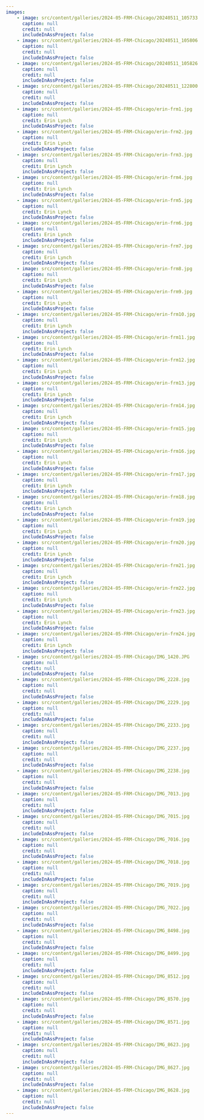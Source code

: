 ```yaml
---
images:
    - image: src/content/galleries/2024-05-FRM-Chicago/20240511_105733.jpg
      caption: null
      credit: null
      includeInAssProject: false
    - image: src/content/galleries/2024-05-FRM-Chicago/20240511_105806.jpg
      caption: null
      credit: null
      includeInAssProject: false
    - image: src/content/galleries/2024-05-FRM-Chicago/20240511_105826.jpg
      caption: null
      credit: null
      includeInAssProject: false
    - image: src/content/galleries/2024-05-FRM-Chicago/20240511_122800.jpg
      caption: null
      credit: null
      includeInAssProject: false
    - image: src/content/galleries/2024-05-FRM-Chicago/erin-frm1.jpg
      caption: null
      credit: Erin Lynch
      includeInAssProject: false
    - image: src/content/galleries/2024-05-FRM-Chicago/erin-frm2.jpg
      caption: null
      credit: Erin Lynch
      includeInAssProject: false
    - image: src/content/galleries/2024-05-FRM-Chicago/erin-frm3.jpg
      caption: null
      credit: Erin Lynch
      includeInAssProject: false
    - image: src/content/galleries/2024-05-FRM-Chicago/erin-frm4.jpg
      caption: null
      credit: Erin Lynch
      includeInAssProject: false
    - image: src/content/galleries/2024-05-FRM-Chicago/erin-frm5.jpg
      caption: null
      credit: Erin Lynch
      includeInAssProject: false
    - image: src/content/galleries/2024-05-FRM-Chicago/erin-frm6.jpg
      caption: null
      credit: Erin Lynch
      includeInAssProject: false
    - image: src/content/galleries/2024-05-FRM-Chicago/erin-frm7.jpg
      caption: null
      credit: Erin Lynch
      includeInAssProject: false
    - image: src/content/galleries/2024-05-FRM-Chicago/erin-frm8.jpg
      caption: null
      credit: Erin Lynch
      includeInAssProject: false
    - image: src/content/galleries/2024-05-FRM-Chicago/erin-frm9.jpg
      caption: null
      credit: Erin Lynch
      includeInAssProject: false
    - image: src/content/galleries/2024-05-FRM-Chicago/erin-frm10.jpg
      caption: null
      credit: Erin Lynch
      includeInAssProject: false
    - image: src/content/galleries/2024-05-FRM-Chicago/erin-frm11.jpg
      caption: null
      credit: Erin Lynch
      includeInAssProject: false
    - image: src/content/galleries/2024-05-FRM-Chicago/erin-frm12.jpg
      caption: null
      credit: Erin Lynch
      includeInAssProject: false
    - image: src/content/galleries/2024-05-FRM-Chicago/erin-frm13.jpg
      caption: null
      credit: Erin Lynch
      includeInAssProject: false
    - image: src/content/galleries/2024-05-FRM-Chicago/erin-frm14.jpg
      caption: null
      credit: Erin Lynch
      includeInAssProject: false
    - image: src/content/galleries/2024-05-FRM-Chicago/erin-frm15.jpg
      caption: null
      credit: Erin Lynch
      includeInAssProject: false
    - image: src/content/galleries/2024-05-FRM-Chicago/erin-frm16.jpg
      caption: null
      credit: Erin Lynch
      includeInAssProject: false
    - image: src/content/galleries/2024-05-FRM-Chicago/erin-frm17.jpg
      caption: null
      credit: Erin Lynch
      includeInAssProject: false
    - image: src/content/galleries/2024-05-FRM-Chicago/erin-frm18.jpg
      caption: null
      credit: Erin Lynch
      includeInAssProject: false
    - image: src/content/galleries/2024-05-FRM-Chicago/erin-frm19.jpg
      caption: null
      credit: Erin Lynch
      includeInAssProject: false
    - image: src/content/galleries/2024-05-FRM-Chicago/erin-frm20.jpg
      caption: null
      credit: Erin Lynch
      includeInAssProject: false
    - image: src/content/galleries/2024-05-FRM-Chicago/erin-frm21.jpg
      caption: null
      credit: Erin Lynch
      includeInAssProject: false
    - image: src/content/galleries/2024-05-FRM-Chicago/erin-frm22.jpg
      caption: null
      credit: Erin Lynch
      includeInAssProject: false
    - image: src/content/galleries/2024-05-FRM-Chicago/erin-frm23.jpg
      caption: null
      credit: Erin Lynch
      includeInAssProject: false
    - image: src/content/galleries/2024-05-FRM-Chicago/erin-frm24.jpg
      caption: null
      credit: Erin Lynch
      includeInAssProject: false
    - image: src/content/galleries/2024-05-FRM-Chicago/IMG_1420.JPG
      caption: null
      credit: null
      includeInAssProject: false
    - image: src/content/galleries/2024-05-FRM-Chicago/IMG_2228.jpg
      caption: null
      credit: null
      includeInAssProject: false
    - image: src/content/galleries/2024-05-FRM-Chicago/IMG_2229.jpg
      caption: null
      credit: null
      includeInAssProject: false
    - image: src/content/galleries/2024-05-FRM-Chicago/IMG_2233.jpg
      caption: null
      credit: null
      includeInAssProject: false
    - image: src/content/galleries/2024-05-FRM-Chicago/IMG_2237.jpg
      caption: null
      credit: null
      includeInAssProject: false
    - image: src/content/galleries/2024-05-FRM-Chicago/IMG_2238.jpg
      caption: null
      credit: null
      includeInAssProject: false
    - image: src/content/galleries/2024-05-FRM-Chicago/IMG_7013.jpg
      caption: null
      credit: null
      includeInAssProject: false
    - image: src/content/galleries/2024-05-FRM-Chicago/IMG_7015.jpg
      caption: null
      credit: null
      includeInAssProject: false
    - image: src/content/galleries/2024-05-FRM-Chicago/IMG_7016.jpg
      caption: null
      credit: null
      includeInAssProject: false
    - image: src/content/galleries/2024-05-FRM-Chicago/IMG_7018.jpg
      caption: null
      credit: null
      includeInAssProject: false
    - image: src/content/galleries/2024-05-FRM-Chicago/IMG_7019.jpg
      caption: null
      credit: null
      includeInAssProject: false
    - image: src/content/galleries/2024-05-FRM-Chicago/IMG_7022.jpg
      caption: null
      credit: null
      includeInAssProject: false
    - image: src/content/galleries/2024-05-FRM-Chicago/IMG_8498.jpg
      caption: null
      credit: null
      includeInAssProject: false
    - image: src/content/galleries/2024-05-FRM-Chicago/IMG_8499.jpg
      caption: null
      credit: null
      includeInAssProject: false
    - image: src/content/galleries/2024-05-FRM-Chicago/IMG_8512.jpg
      caption: null
      credit: null
      includeInAssProject: false
    - image: src/content/galleries/2024-05-FRM-Chicago/IMG_8570.jpg
      caption: null
      credit: null
      includeInAssProject: false
    - image: src/content/galleries/2024-05-FRM-Chicago/IMG_8571.jpg
      caption: null
      credit: null
      includeInAssProject: false
    - image: src/content/galleries/2024-05-FRM-Chicago/IMG_8623.jpg
      caption: null
      credit: null
      includeInAssProject: false
    - image: src/content/galleries/2024-05-FRM-Chicago/IMG_8627.jpg
      caption: null
      credit: null
      includeInAssProject: false
    - image: src/content/galleries/2024-05-FRM-Chicago/IMG_8628.jpg
      caption: null
      credit: null
      includeInAssProject: false
---
```

